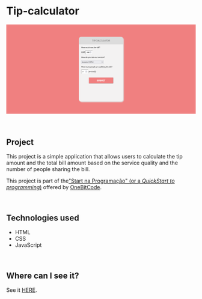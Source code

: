# Tip-calculator

![Tip Calculator project cover](.github/desktop-format.png)

<br>

## Project

This project is a simple application that allows users to calculate the tip amount and the total bill amount based on the service quality and the number of people sharing the bill.

This project is part of the["Start na Programação" (or a _QuickStart to programming_)](http://start.onebitcode.com/) offered by [OneBitCode](https://onebitcode.com/lp/).

<br>

## Technologies used

- HTML
- CSS
- JavaScript

<br>

## Where can I see it?

See it [HERE](https://samylecarvalho.github.io/tip-calculator/).

